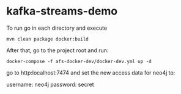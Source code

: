 # kafka-streams-demo

To run go in each directory and execute 

```
mvn clean package docker:build
```

After that, go to the project root and run:

```
docker-compose -f afs-docker-dev/docker-dev.yml up -d
```

go to http:localhost:7474 and set the new access data for neo4j to:

username: neo4j
password: secret
